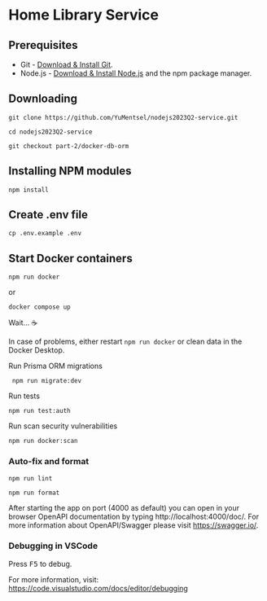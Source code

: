 # Home Library Service

## Prerequisites

- Git - [Download & Install Git](https://git-scm.com/downloads).
- Node.js - [Download & Install Node.js](https://nodejs.org/en/download/) and the npm package manager.

## Downloading

```
git clone https://github.com/YuMentsel/nodejs2023Q2-service.git
```

```
cd nodejs2023Q2-service
```

```
git checkout part-2/docker-db-orm
```

## Installing NPM modules

```
npm install
```

## Create .env file

```
cp .env.example .env
```

## Start Docker containers

```
npm run docker
```
or

```
docker compose up
```

Wait... ☕

In case of problems, either restart `npm run docker` or clean data in the Docker Desktop.

Run Prisma ORM migrations
```
 npm run migrate:dev
```

Run tests

```
npm run test:auth
```

Run scan security vulnerabilities

```
npm run docker:scan
```

### Auto-fix and format

```
npm run lint
```

```
npm run format
```

After starting the app on port (4000 as default) you can open
in your browser OpenAPI documentation by typing http://localhost:4000/doc/.
For more information about OpenAPI/Swagger please visit https://swagger.io/.

### Debugging in VSCode

Press <kbd>F5</kbd> to debug.

For more information, visit: https://code.visualstudio.com/docs/editor/debugging

